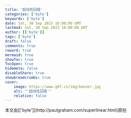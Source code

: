 ```yaml
---
title: '超线性回报'
categories: ['byte']
keywords: ['byte']
date: Sat, 30 Sep 2023 16:00:00 GMT
lastmod: Sat, 30 Sep 2023 16:00:00 GMT
author: [['byte']]
tags: ['byte']
draft: false 
comments: true
reward: true 
mermaid: true 
showToc: true 
TocOpen: true 
hidemeta: false 
disableShare: true 
showbreadcrumbs: true 
cover:
    image: https://www.g0f.cn/img/banner.jpg
    alt: "'超线性回报'"
    relative: false
---
```


<div>

</div>

<div>
本文由[['byte']](http://paulgraham.com/superlinear.html)原创
</div>

